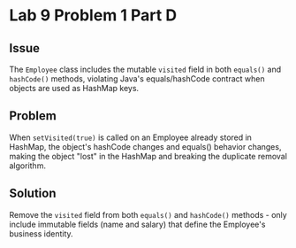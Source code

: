 # Lab 9 Problem 1 Part D 

## Issue
The `Employee` class includes the mutable `visited` field in both `equals()` and `hashCode()` methods, violating Java's equals/hashCode contract when objects are used as HashMap keys.

## Problem
When `setVisited(true)` is called on an Employee already stored in HashMap, the object's hashCode changes and equals() behavior changes, making the object "lost" in the HashMap and breaking the duplicate removal algorithm.

## Solution
Remove the `visited` field from both `equals()` and `hashCode()` methods - only include immutable fields (name and salary) that define the Employee's business identity.
